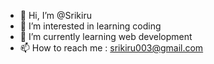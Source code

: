 - 👋 Hi, I’m @Srikiru
- 👀 I’m interested in learning coding
- 🌱 I’m currently learning web development
- 📫 How to reach me : srikiru003@gmail.com

<!---
Srikiru/Srikiru is a ✨ special ✨ repository because its `README.md` (this file) appears on your GitHub profile.
You can click the Preview link to take a look at your changes.
--->
